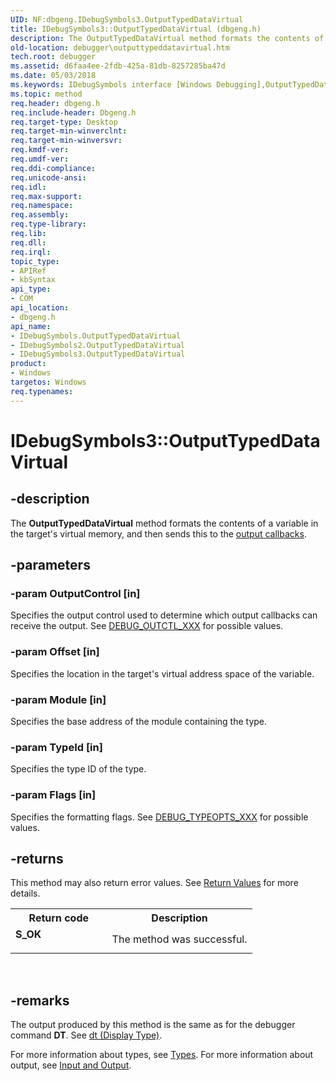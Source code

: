 ```yaml
---
UID: NF:dbgeng.IDebugSymbols3.OutputTypedDataVirtual
title: IDebugSymbols3::OutputTypedDataVirtual (dbgeng.h)
description: The OutputTypedDataVirtual method formats the contents of a variable in the target's virtual memory, and then sends this to the output callbacks.
old-location: debugger\outputtypeddatavirtual.htm
tech.root: debugger
ms.assetid: d6faa4ee-2fdb-425a-81db-8257285ba47d
ms.date: 05/03/2018
ms.keywords: IDebugSymbols interface [Windows Debugging],OutputTypedDataVirtual method, IDebugSymbols2 interface [Windows Debugging],OutputTypedDataVirtual method, IDebugSymbols2::OutputTypedDataVirtual, IDebugSymbols3 interface [Windows Debugging],OutputTypedDataVirtual method, IDebugSymbols3.OutputTypedDataVirtual, IDebugSymbols3::OutputTypedDataVirtual, IDebugSymbols::OutputTypedDataVirtual, IDebugSymbols_0b8c7b9b-8e0a-4166-b474-830f662be2c6.xml, OutputTypedDataVirtual, OutputTypedDataVirtual method [Windows Debugging], OutputTypedDataVirtual method [Windows Debugging],IDebugSymbols interface, OutputTypedDataVirtual method [Windows Debugging],IDebugSymbols2 interface, OutputTypedDataVirtual method [Windows Debugging],IDebugSymbols3 interface, dbgeng/IDebugSymbols2::OutputTypedDataVirtual, dbgeng/IDebugSymbols3::OutputTypedDataVirtual, dbgeng/IDebugSymbols::OutputTypedDataVirtual, debugger.outputtypeddatavirtual
ms.topic: method
req.header: dbgeng.h
req.include-header: Dbgeng.h
req.target-type: Desktop
req.target-min-winverclnt: 
req.target-min-winversvr: 
req.kmdf-ver: 
req.umdf-ver: 
req.ddi-compliance: 
req.unicode-ansi: 
req.idl: 
req.max-support: 
req.namespace: 
req.assembly: 
req.type-library: 
req.lib: 
req.dll: 
req.irql: 
topic_type:
- APIRef
- kbSyntax
api_type:
- COM
api_location:
- dbgeng.h
api_name:
- IDebugSymbols.OutputTypedDataVirtual
- IDebugSymbols2.OutputTypedDataVirtual
- IDebugSymbols3.OutputTypedDataVirtual
product:
- Windows
targetos: Windows
req.typenames: 
---
```


# IDebugSymbols3::OutputTypedDataVirtual


## -description


The <b>OutputTypedDataVirtual</b> method formats the contents of a variable in the target's virtual memory, and then sends this to the <a href="https://docs.microsoft.com/windows-hardware/drivers/debugger/using-input-and-output">output callbacks</a>.


## -parameters




### -param OutputControl [in]

Specifies the output control used to determine which output callbacks can receive the output.  See <a href="https://docs.microsoft.com/windows-hardware/drivers/debugger/debug-outctl-xxx">DEBUG_OUTCTL_XXX</a> for possible values.


### -param Offset [in]

Specifies the location in the target's virtual address space of the variable.


### -param Module [in]

Specifies the base address of the module containing the type.


### -param TypeId [in]

Specifies the type ID of the type.


### -param Flags [in]

Specifies the formatting flags.  See <a href="https://docs.microsoft.com/windows-hardware/drivers/debugger/debug-typeopts-xxx">DEBUG_TYPEOPTS_XXX</a> for possible values.


## -returns



This method may also return error values.  See <a href="https://docs.microsoft.com/windows-hardware/drivers/debugger/hresult-values">Return Values</a> for more details.

<table>
<tr>
<th>Return code</th>
<th>Description</th>
</tr>
<tr>
<td width="40%">
<dl>
<dt><b>S_OK</b></dt>
</dl>
</td>
<td width="60%">
The method was successful.

</td>
</tr>
</table>
 




## -remarks



The output produced by this method is the same as for the debugger command <b>DT</b>.  See <a href="https://docs.microsoft.com/windows-hardware/drivers/debugger/dt--display-type-">dt (Display Type)</a>.

For more information about types, see <a href="https://docs.microsoft.com/windows-hardware/drivers/debugger/types">Types</a>.  For more information about output, see <a href="https://docs.microsoft.com/windows-hardware/drivers/debugger/input-and-output">Input and Output</a>.




